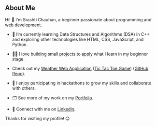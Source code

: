 ## About Me

Hi! 👋 I'm Srashti Chauhan, a beginner passionate about programming and web development.

- 🌱 I’m currently learning Data Structures and Algorithms (DSA) in C++ and exploring other technologies like HTML, CSS, JavaScript, and Python.
- 👩‍💻 I love building small projects to apply what I learn in my beginner stage.
- Check out my [Weather Web Application](https://lnkd.in/eAS2dqt4)
   ([Tic Tac Toe Game](https://github.com/SrashtiChauhan/Tic-Tac-Toe-Game))
  ([GitHub Repo](https://github.com/SrashtiChauhan/Simple-Web-Portfolio)).
  
- 🚀 I enjoy participating in hackathons to grow my skills and collaborate with others.
- 🗂️ See more of my work on my [Portfolio](https://srashtichauhan.github.io/Portfolio-Srashti-Chauhan/).
- 💼 Connect with me on [LinkedIn](https://www.linkedin.com/in/srashti-chauhan-416a1b324/).

Thanks for visiting my profile! 😊
